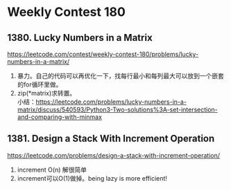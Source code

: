 # Weekly Contest 180
## 1380. Lucky Numbers in a Matrix
https://leetcode.com/contest/weekly-contest-180/problems/lucky-numbers-in-a-matrix/  
1. 暴力。自己的代码可以再优化一下，找每行最小和每列最大可以放到一个嵌套的for循环里做。
2. zip(*matrix)求转置。  
小结：https://leetcode.com/problems/lucky-numbers-in-a-matrix/discuss/540593/Python3-Two-solutions%3A-set-intersection-and-comparing-with-minmax  
## 1381. Design a Stack With Increment Operation
https://leetcode.com/problems/design-a-stack-with-increment-operation/  
1. increment O(n) 解很简单
2. increment可以O(1)做掉。being lazy is more efficient!
